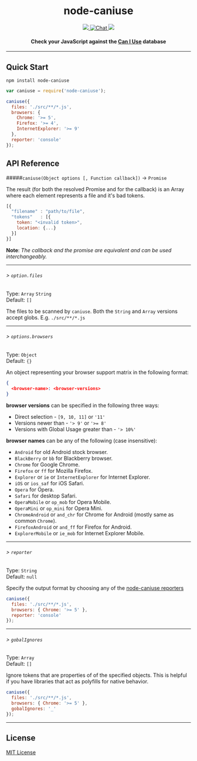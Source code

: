 <h1 align="center">node-caniuse</h1>

<p align="center">
  <a title='Build Status' href="https://npmjs.org/package/node-caniuse">
    <img src='http://img.shields.io/npm/v/node-caniuse.svg' />
  </a>
  <a href='https://david-dm.org/baer/node-caniuse'>
    <img src='https://david-dm.org/baer/node-caniuse.svg' alt='Chat' />
  </a>
  <a href='http://travis-ci.org/baer/node-caniuse'>
    <img src='https://secure.travis-ci.org/baer/node-caniuse.svg?branch=master' />
  </a>
</p>

<h4 align="center">
  Check your JavaScript against the <a href='http://caniuse.com'>Can I Use</a> database
</h4>

***

## Quick Start

```shell
npm install node-caniuse
```

```javascript
var caniuse = require('node-caniuse');

caniuse({
  files: './src/**/*.js',
  browsers: {
    Chrome: '>= 5',
    Firefox: '>= 4',
    InternetExplorer: '>= 9'
  },
  reporter: 'console'
});
```

## API Reference

#####`caniuse(Object options [, Function callback])` -> `Promise`

The result (for both the resolved Promise and for the callback) is an Array where each element represents a file and it's bad tokens.

```javascript
[{
  "filename" : "path/to/file",
  "tokens"   : [{
    token: "<invalid token>",
    location: {...}
  }]
}]
```

**Note**: *The callback and the promise are equivalent and can be used interchangeably.*

***

###### > `option.files`

Type: `Array` `String`  
Default: `[]`

The files to be scanned by `caniuse`. Both the `String` and `Array` versions accept globs. E.g. `./src/**/*.js`

***

###### > `options.browsers`

Type: `Object`  
Default: `{}`

An object representing your browser support matrix in the following format:

```json
{
  <browser-name>: <browser-versions>
}
```

**browser versions** can be specified in the following three ways:

* Direct selection - `[9, 10, 11]` or `'11'`
* Versions newer than - `'> 9'` or `'>= 8'`
* Versions with Global Usage greater than - `'> 10%'`

**browser names** can be any of the following (case insensitive):

* `Android` for old Android stock browser.
* `BlackBerry` or `bb` for Blackberry browser.
* `Chrome` for Google Chrome.
* `Firefox` or `ff` for Mozilla Firefox.
* `Explorer` or `ie` or `InternetExplorer` for Internet Explorer.
* `iOS` or `ios_saf` for iOS Safari.
* `Opera` for Opera.
* `Safari` for desktop Safari.
* `OperaMobile` or `op_mob` for Opera Mobile.
* `OperaMini` or `op_mini` for Opera Mini.
* `ChromeAndroid` or `and_chr` for Chrome for Android
  (mostly same as common `Chrome`).
* `FirefoxAndroid` or `and_ff` for Firefox for Android.
* `ExplorerMobile` or `ie_mob` for Internet Explorer Mobile.

***

###### > `reporter`

Type: `String`  
Default: `null`

Specify the output format by choosing any of the [node-caniuse reporters](https://github.com/baer/node-caniuse/tree/master/lib/reporters)

```javascript
caniuse({
  files: './src/**/*.js',
  browsers: { Chrome: '>= 5' },
  reporter: 'console'
});
```
***

###### > `gobalIgnores`

Type: `Array`  
Default: `[]`

Ignore tokens that are properties of of the specified objects. This is helpful if you have libraries that act as polyfills for native behavior.

```javascript
caniuse({
  files: './src/**/*.js',
  browsers: { Chrome: '>= 5' },
  gobalIgnores: '_'
});
```

***

## License

[MIT License](http://opensource.org/licenses/MIT)
